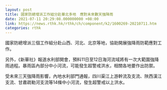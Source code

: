 ```yaml
---
layout: post
title: 國家防總增派工作組分赴華北多地　應對未來數天強降雨
date: 2021-07-11 20:29:08.000000000 +08:00
link: https://news.rthk.hk/rthk/ch/component/k2/1600269-20210711.htm
categories: rthk
---
```


國家防總增派三個工作組分赴山西、河北、北京等地，協助開展強降雨防範應對工作。

另外，《新華社》報道水利部開會，預料11日至12日海河流域將有一次大範圍強降雨過程。暴雨區內部分中小河流，可能發生超警戒洪水，相關各地要作出防禦。

受未來三天強降雨影響，內地水利部門通報，四川渠江上游幹流及支流、陜西漢江支流、甘肅疏勒河支流等14條中小河流，發生超警戒以上洪水。
　　
